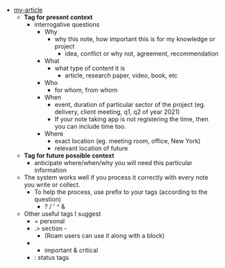 - [my-article]()
    - **Tag for present context**
        - interrogative questions
            - Why
                - why this note, how important this is for my knowledge or project
                    - idea, conflict or why not, agreement, recommendation
            - What
                - what type of content it is
                    - article, research paper, video, book, etc
            - Who
                - for whom, from whom
            - When
                - event, duration of particular sector of the project (eg. delivery, client meeting, q1, q2 of year 2021)
                - If your note taking app is not registering the time, then you can include time too.
            - Where
                - exact location (eg. meeting room, office, New York)
                - relevant location of future
    - **Tag for future possible context**
        - anticipate where/when/why you will need this particular information
    - The system works well if you process it correctly with every note you write or collect.
        - To help the process, use prefix to your tags (according to the question)
            - ? / ' ^ & 
    - Other useful tags I suggest
        - = personal
        - .> section - 
            - (Roam users can use it along with a block)
        - * important & critical
        - : status tags
